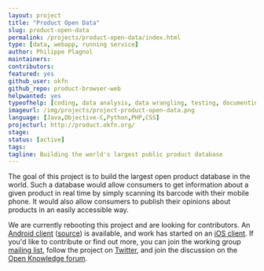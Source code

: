 ```yaml
---
layout: project
title: "Product Open Data"
slug: product-open-data
permalink: /projects/product-open-data/index.html
type: [data, webapp, running service]
author: Philippe Plagnol
maintainers:
contributors:
featured: yes
github_user: okfn
github_repo: product-browser-web
helpwanted: yes
typeofhelp: [coding, data analysis, data wrangling, testing, documenting, blogging, evangelism, project managing]
imageurl: /img/projects/project-product-open-data.png
language: [Java,Objective-C,Python,PHP,CSS]
projecturl: http://product.okfn.org/
stage:
status: [active]
tags:
tagline: Building the world's largest public product database
---
```


The goal of this project is to build the largest open product database
in the world.  Such a database would allow consumers to get
information about a given product in real time by simply scanning its
barcode with their mobile phone.  It would also allow consumers to
publish their opinions about products in an easily accessible way.

We are currently rebooting this project and are looking for
contributors.  An
[Android client](https://play.google.com/store/apps/details?id=org.okfn.pod)
([source](https://github.com/okfn/product-browser-android)) is
available, and work has started on an
[iOS client](https://github.com/okfn/product-browser-ios).  If you'd
like to contribute or find out more, you can join the working group
[mailing list](http://lists.okfn.org/mailman/listinfo/product), follow
the project on [Twitter](https://twitter.com/openproductdata), and
join the discussion on the
[Open Knowledge forum](http://discuss.okfn.org/category/open-knowledge-labs/open-product-data).
